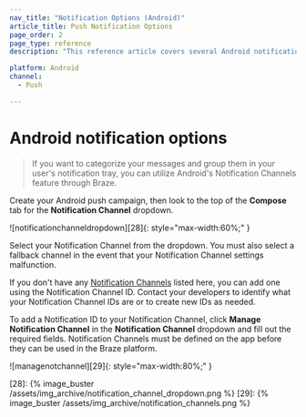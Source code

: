 ```yaml
---
nav_title: "Notification Options (Android)"
article_title: Push Notification Options
page_order: 2
page_type: reference
description: "This reference article covers several Android notification options and how to best use them within Braze campaigns."

platform: Android
channel:
  - Push

---
```


# Android notification options

> If you want to categorize your messages and group them in your user's notification tray, you can utilize Android's Notification Channels feature through Braze.

Create your Android push campaign, then look to the top of the **Compose** tab for the **Notification Channel** dropdown.

![notificationchanneldropdown][28]{: style="max-width:60%;" }

Select your Notification Channel from the dropdown. You must also select a fallback channel in the event that your Notification Channel settings malfunction.

If you don't have any [Notification Channels]({{site.baseurl}}/user_guide/message_building_by_channel/push/android/notification_channels/) listed here, you can add one using the Notification Channel ID. Contact your developers to identify what your Notification Channel IDs are or to create new IDs as needed. 

To add a Notification ID to your Notification Channel, click **Manage Notification Channel** in the **Notification Channel** dropdown and fill out the required fields. Notification Channels must be defined on the app before they can be used in the Braze platform.

![managenotchannel][29]{: style="max-width:80%;" }


[28]: {% image_buster /assets/img_archive/notification_channel_dropdown.png %}
[29]: {% image_buster /assets/img_archive/notification_channels.png %}
